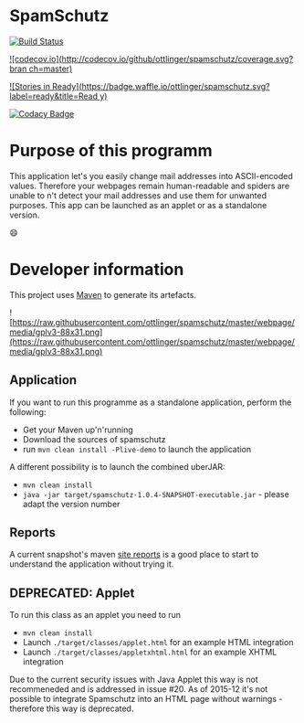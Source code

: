 # SpamSchutz

[![Build Status](https://travis-ci.org/ottlinger/spamschutz.svg?branch=master)](https://travis-ci.org/ottlinger/spamschutz)

[![codecov.io](http://codecov.io/github/ottlinger/spamschutz/coverage.svg?bran
ch=master)](http://codecov.io/github/ottlinger/spamschutz?branch=master)

[![Stories in 
Ready](https://badge.waffle.io/ottlinger/spamschutz.svg?label=ready&title=Read
y)](http://waffle.io/ottlinger/spamschutz)

[![Codacy Badge](https://api.codacy.com/project/badge/grade/ab19f8aeeb264e0bbad1740e07a765aa)](https://www.codacy.com/app/github_25/spamschutz)

# Purpose of this programm #

This application let's you easily change mail addresses into ASCII-encoded values. Therefore your webpages remain human-readable and spiders are unable to n't detect your mail addresses and use them for unwanted purposes.
This app can be launched as an applet or as a standalone version.

:smile:

# Developer information #

This project uses [Maven](https://maven.apache.org "Official Maven website") to generate its artefacts.

![https://raw.githubusercontent.com/ottlinger/spamschutz/master/webpage/media/gplv3-88x31.png](https://raw.githubusercontent.com/ottlinger/spamschutz/master/webpage/media/gplv3-88x31.png)

## Application ##
If you want to run this programme as a standalone application, perform the following:
  * Get your Maven up'n'running
  * Download the sources of spamschutz
  * run ```mvn clean install -Plive-demo``` to launch the application

A different possibility is to launch the combined uberJAR:

  * ```mvn clean install```
  * ```java -jar target/spamschutz-1.0.4-SNAPSHOT-executable.jar``` - please adapt the version number

## Reports ##

A current snapshot's maven [site reports](https://ottlinger.github.io/spamschutz/) is a good place to start to understand the application without trying it.

## DEPRECATED: Applet ##
To run this class as an applet you need to run
  * ```mvn clean install```
  * Launch ```./target/classes/applet.html``` for an example HTML integration
  * Launch ```./target/classes/appletxhtml.html``` for an example XHTML integration

Due to the current security issues with Java Applet this way is not recommeneded and is addressed in issue #20.
As of 2015-12 it's not possible to integrate Spamschutz into an HTML page without warnings - therefore this way is deprecated.
